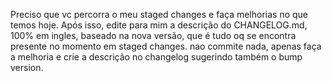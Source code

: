 Preciso que vc percorra o meu staged changes e faça melhorias no que temos hoje. Após isso, edite para mim a descrição do CHANGELOG.md, 100% em ingles, baseado na nova versão, que é tudo oq se encontra presente no momento em staged changes. nao commite nada, apenas faça a melhoria e crie a descrição no changelog sugerindo também o bump version.
